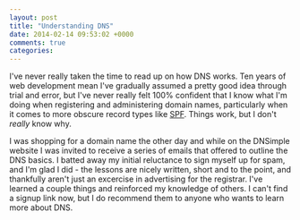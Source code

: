 ```yaml
---
layout: post
title: "Understanding DNS"
date: 2014-02-14 09:53:02 +0000
comments: true
categories: 
---
```


I've never really taken the time to read up on how DNS works. Ten years of web development mean I've gradually assumed a pretty good idea through trial and error, but I've never really felt 100% confident that I know what I'm doing when registering and administering domain names, particularly when it comes to more obscure record types like [SPF](http://www.zytrax.com/books/dns/ch9/spf.html). Things work, but I don't _really_ know why.

I was shopping for a domain name the other day and while on the DNSimple website I was invited to receive a series of emails that offered to outline the DNS basics. I batted away my initial reluctance to sign myself up for spam, and I'm glad I did - the lessons are nicely written, short and to the point, and thankfully aren't just an excercise in advertising for the registrar. I've learned a couple things and reinforced my knowledge of others. I can't find a signup link now, but I do recommend them to anyone who wants to learn more about DNS.
